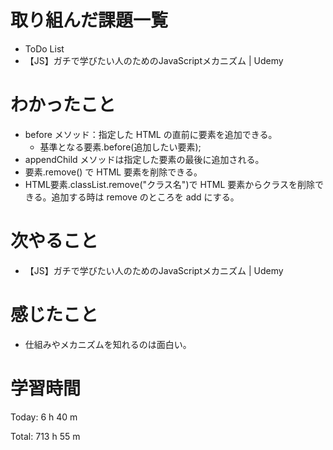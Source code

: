 # 取り組んだ課題一覧
- ToDo List
- 【JS】ガチで学びたい人のためのJavaScriptメカニズム | Udemy

# わかったこと
- before メソッド：指定した HTML の直前に要素を追加できる。
  - 基準となる要素.before(追加したい要素);
- appendChild メソッドは指定した要素の最後に追加される。
- 要素.remove() で HTML 要素を削除できる。
- HTML要素.classList.remove("クラス名")で HTML 要素からクラスを削除できる。追加する時は remove のところを add にする。

# 次やること
- 【JS】ガチで学びたい人のためのJavaScriptメカニズム | Udemy

# 感じたこと
- 仕組みやメカニズムを知れるのは面白い。

# 学習時間
Today: 6 h 40 m

Total: 713 h 55 m
